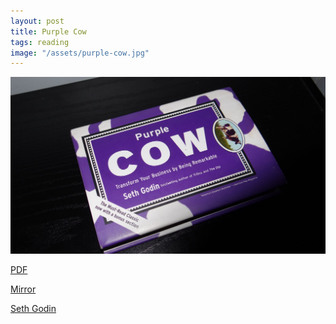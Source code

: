 ```yaml
---
layout: post
title: Purple Cow
tags: reading
image: "/assets/purple-cow.jpg"
---
```

![Purple Cow](/assets/purple-cow.jpg)

[PDF](http://www.thegeniusworks.com/wp-content/uploads/2016/01/Purple-Cow-Transform-Your-Business-by-Being-Remarkable-2003.pdf)

[Mirror](https://drive.google.com/open?id=0BxwvD5jbCicTV29OMFJaY3BFNk91QkZtZ3JKNl81ajVNcVZj)

[Seth Godin](http://www.sethgodin.com/sg/)

